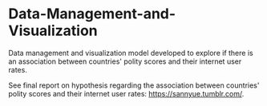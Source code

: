# Data-Management-and-Visualization
Data management and visualization model developed to explore if there is an association between countries' polity scores and their internet user rates.

See final report on hypothesis regarding the association between countries' polity scores and their internet user rates: https://sannyue.tumblr.com/.
